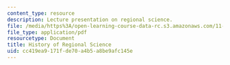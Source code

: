 ```yaml
---
content_type: resource
description: Lecture presentation on regional science.
file: /media/https%3A/open-learning-course-data-rc.s3.amazonaws.com/11-481j-analyzing-and-accounting-for-regional-economic-growth-spring-2009/cc419ea9171fde70a4b5a8be9afc145e_MIT11_481Js09_lec02.pdf
file_type: application/pdf
resourcetype: Document
title: History of Regional Science
uid: cc419ea9-171f-de70-a4b5-a8be9afc145e
---
```

